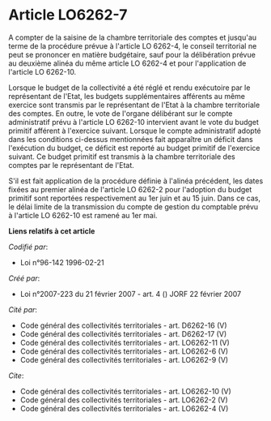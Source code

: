 # Article LO6262-7

A compter de la saisine de la chambre territoriale des comptes et jusqu'au terme de la procédure prévue à l'article LO
6262-4, le conseil territorial ne peut se prononcer en matière budgétaire, sauf pour la délibération prévue au deuxième
alinéa du même article LO 6262-4 et pour l'application de l'article LO 6262-10. 

Lorsque le budget de la collectivité a été réglé et rendu exécutoire par le représentant de l'Etat, les budgets
supplémentaires afférents au même exercice sont transmis par le représentant de l'Etat à la chambre territoriale des comptes.
En outre, le vote de l'organe délibérant sur le compte administratif prévu à l'article LO 6262-10 intervient avant le vote du
budget primitif afférent à l'exercice suivant. Lorsque le compte administratif adopté dans les conditions ci-dessus
mentionnées fait apparaître un déficit dans l'exécution du budget, ce déficit est reporté au budget primitif de l'exercice
suivant. Ce budget primitif est transmis à la chambre territoriale des comptes par le représentant de l'Etat. 

S'il est fait application de la procédure définie à l'alinéa précédent, les dates fixées au premier alinéa de l'article LO
6262-2 pour l'adoption du budget primitif sont reportées respectivement au 1er juin et au 15 juin. Dans ce cas, le délai
limite de la transmission du compte de gestion du comptable prévu à l'article LO 6262-10 est ramené au 1er mai.

**Liens relatifs à cet article**

_Codifié par_:

  - Loi n°96-142 1996-02-21

_Créé par_:

  - Loi n°2007-223 du 21 février 2007 - art. 4 () JORF 22 février 2007

_Cité par_:

  - Code général des collectivités territoriales - art. D6262-16 (V)
  - Code général des collectivités territoriales - art. D6262-17 (V)
  - Code général des collectivités territoriales - art. LO6262-11 (V)
  - Code général des collectivités territoriales - art. LO6262-6 (V)
  - Code général des collectivités territoriales - art. LO6262-9 (V)

_Cite_:

  - Code général des collectivités territoriales - art. LO6262-10 (V)
  - Code général des collectivités territoriales - art. LO6262-2 (V)
  - Code général des collectivités territoriales - art. LO6262-4 (V)
